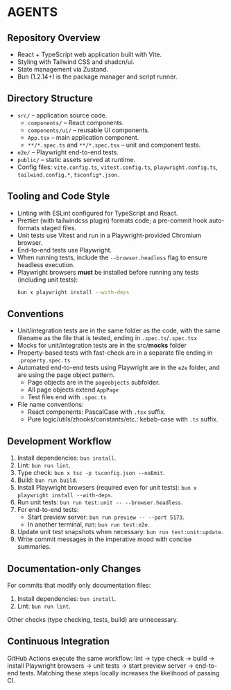 # AGENTS

## Repository Overview

- React + TypeScript web application built with Vite.
- Styling with Tailwind CSS and shadcn/ui.
- State management via Zustand.
- Bun (1.2.14+) is the package manager and script runner.

## Directory Structure

- `src/` – application source code.
  - `components/` – React components.
  - `components/ui/` – reusable UI components.
  - `App.tsx` – main application component.
  - `**/*.spec.ts` and `**/*.spec.tsx` – unit and component tests.
- `e2e/` – Playwright end-to-end tests.
- `public/` – static assets served at runtime.
- Config files: `vite.config.ts`, `vitest.config.ts`, `playwright.config.ts`, `tailwind.config.*`, `tsconfig*.json`.

## Tooling and Code Style

- Linting with ESLint configured for TypeScript and React.
- Prettier (with tailwindcss plugin) formats code; a pre-commit hook auto-formats staged files.
- Unit tests use Vitest and run in a Playwright-provided Chromium browser.
- End-to-end tests use Playwright.
- When running tests, include the `--browser.headless` flag to ensure headless execution.
- Playwright browsers **must** be installed before running any tests (including unit tests):
  ```bash
  bun x playwright install --with-deps
  ```

## Conventions

- Unit/integration tests are in the same folder as the code, with the same filename as the file that is tested, ending in `.spec.ts`/`.spec.tsx`
- Mocks for unit/integration tests are in the src/**mocks** folder
- Property-based tests with fast-check are in a separate file ending in `.property.spec.ts`
- Automated end-to-end tests using Playwright are in the `e2e` folder, and are using the page object pattern.
  - Page objects are in the `pageobjects` subfolder.
  - All page objects extend `AppPage`
  - Test files end with `.spec.ts`
- File name conventions:
  - React components: PascalCase with `.tsx` suffix.
  - Pure logic/utils/zhooks/constants/etc.: kebab-case with `.ts` suffix.

## Development Workflow

1. Install dependencies: `bun install`.
2. Lint: `bun run lint`.
3. Type check: `bun x tsc -p tsconfig.json --noEmit`.
4. Build: `bun run build`.
5. Install Playwright browsers (required even for unit tests): `bun x playwright install --with-deps`.
6. Run unit tests: `bun run test:unit -- --browser.headless`.
7. For end-to-end tests:
   - Start preview server: `bun run preview -- --port 5173`.
   - In another terminal, run: `bun run test:e2e`.
8. Update unit test snapshots when necessary: `bun run test:unit:update`.
9. Write commit messages in the imperative mood with concise summaries.

## Documentation-only Changes

For commits that modify only documentation files:

1. Install dependencies: `bun install`.
2. Lint: `bun run lint`.

Other checks (type checking, tests, build) are unnecessary.

## Continuous Integration

GitHub Actions execute the same workflow: lint → type check → build → install Playwright browsers → unit tests → start preview server → end-to-end tests. Matching these steps locally increases the likelihood of passing CI.

